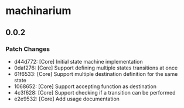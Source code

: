 # machinarium

## 0.0.2

### Patch Changes

- d44d772: [Core] Initial state machine implementation
- 0daf276: [Core] Support defining multiple states transitions at once
- 61f6533: [Core] Support multiple destination definition for the same state
- 1068652: [Core] Support accepting function as destination
- 4c3f628: [Core] Support checking if a transition can be performed
- e2e9532: [Core] Add usage documentation
